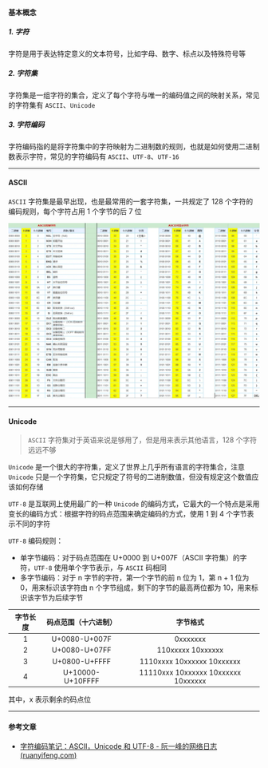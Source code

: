 #### 基本概念

##### 1. 字符

字符是用于表达特定意义的文本符号，比如字母、数字、标点以及特殊符号等

##### 2. 字符集

字符集是一组字符的集合，定义了每个字符与唯一的编码值之间的映射关系，常见的字符集有 `ASCII`、`Unicode`

##### 3. 字符编码

字符编码指的是将字符集中的字符映射为二进制数的规则，也就是如何使用二进制数表示字符，常见的字符编码有 `ASCII`、`UTF-8`、`UTF-16`

***

#### ASCII

`ASCII` 字符集是最早出现，也是最常用的一套字符集，一共规定了 128 个字符的编码规则，每个字符占用 1 个字节的后 7 位

<img src="https://raw.githubusercontent.com/WeYan1223/Pic/master/其他/ascii表.webp" alt="ascii表.webp (1402×978) (raw.githubusercontent.com)" style="zoom: 80%;" /> 

***

#### Unicode

> `ASCII` 字符集对于英语来说是够用了，但是用来表示其他语言，128 个字符远远不够

`Unicode` 是一个很大的字符集，定义了世界上几乎所有语言的字符集合，注意 `Unicode` 只是一个字符集，它只规定了符号的二进制数值，但没有规定这个数值应该如何存储

`UTF-8` 是互联网上使用最广的一种 `Unicode` 的编码方式，它最大的一个特点是采用变长的编码方式：根据字符的码点范围来确定编码的方式，使用 1 到 4 个字节表示不同的字符

`UTF-8` 编码规则：

* 单字节编码：对于码点范围在 U+0000 到 U+007F（ASCII 字符集）的字符，`UTF-8` 使用单个字节表示，与 `ASCII` 码相同
* 多字节编码：对于 n 字节的字符，第一个字节的前 n 位为 1，第 n + 1 位为 0，用来标识该字符由 n 个字节组成，剩下的字节的最高两位都为 10，用来标识该字节为后续字节

| 字节长度 | 码点范围（十六进制） |              字节格式               |
| :------: | :------------------: | :---------------------------------: |
|    1     |    U+0080-U+007F     |              0xxxxxxx               |
|    2     |    U+0080-U+07FF     |          110xxxxx 10xxxxxx          |
|    3     |    U+0800-U+FFFF     |     1110xxxx 10xxxxxx 10xxxxxx      |
|    4     |   U+10000-U+10FFFF   | 11110xxx 10xxxxxx 10xxxxxx 10xxxxxx |

其中，x 表示剩余的码点位

***

#### 参考文章

* [字符编码笔记：ASCII，Unicode 和 UTF-8 - 阮一峰的网络日志 (ruanyifeng.com)](https://www.ruanyifeng.com/blog/2007/10/ascii_unicode_and_utf-8.html)